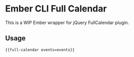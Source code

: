# Ember CLI Full Calendar

This is a WIP Ember wrapper for jQuery FullCalendar plugin.


## Usage

```{{full-calendar events=events}}```
